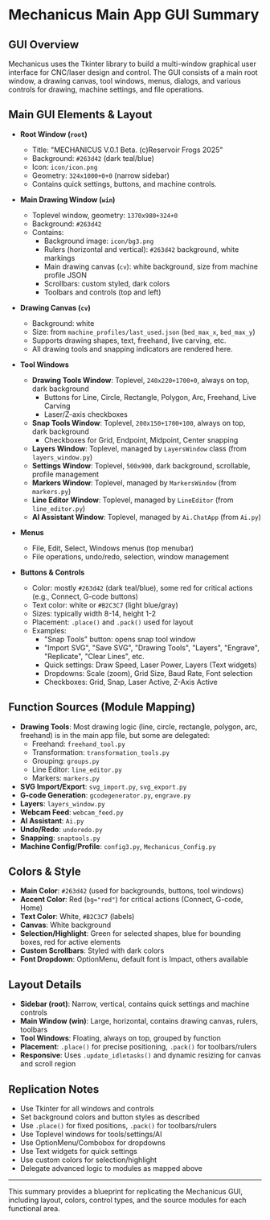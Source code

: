 # Mechanicus Main App GUI Summary

## GUI Overview
Mechanicus uses the Tkinter library to build a multi-window graphical user interface for CNC/laser design and control. The GUI consists of a main root window, a drawing canvas, tool windows, menus, dialogs, and various controls for drawing, machine settings, and file operations.

## Main GUI Elements & Layout
- **Root Window (`root`)**
  - Title: "MECHANICUS V.0.1 Beta. (c)Reservoir Frogs 2025"
  - Background: `#263d42` (dark teal/blue)
  - Icon: `icon/icon.png`
  - Geometry: `324x1000+0+0` (narrow sidebar)
  - Contains quick settings, buttons, and machine controls.

- **Main Drawing Window (`win`)**
  - Toplevel window, geometry: `1370x980+324+0`
  - Background: `#263d42`
  - Contains:
    - Background image: `icon/bg3.png`
    - Rulers (horizontal and vertical): `#263d42` background, white markings
    - Main drawing canvas (`cv`): white background, size from machine profile JSON
    - Scrollbars: custom styled, dark colors
    - Toolbars and controls (top and left)

- **Drawing Canvas (`cv`)**
  - Background: white
  - Size: from `machine_profiles/last_used.json` (`bed_max_x`, `bed_max_y`)
  - Supports drawing shapes, text, freehand, live carving, etc.
  - All drawing tools and snapping indicators are rendered here.

- **Tool Windows**
  - **Drawing Tools Window**: Toplevel, `240x220+1700+0`, always on top, dark background
    - Buttons for Line, Circle, Rectangle, Polygon, Arc, Freehand, Live Carving
    - Laser/Z-axis checkboxes
  - **Snap Tools Window**: Toplevel, `200x150+1700+100`, always on top, dark background
    - Checkboxes for Grid, Endpoint, Midpoint, Center snapping
  - **Layers Window**: Toplevel, managed by `LayersWindow` class (from `layers_window.py`)
  - **Settings Window**: Toplevel, `500x900`, dark background, scrollable, profile management
  - **Markers Window**: Toplevel, managed by `MarkersWindow` (from `markers.py`)
  - **Line Editor Window**: Toplevel, managed by `LineEditor` (from `line_editor.py`)
  - **AI Assistant Window**: Toplevel, managed by `Ai.ChatApp` (from `Ai.py`)

- **Menus**
  - File, Edit, Select, Windows menus (top menubar)
  - File operations, undo/redo, selection, window management

- **Buttons & Controls**
  - Color: mostly `#263d42` (dark teal/blue), some red for critical actions (e.g., Connect, G-code buttons)
  - Text color: white or `#B2C3C7` (light blue/gray)
  - Sizes: typically width 8-14, height 1-2
  - Placement: `.place()` and `.pack()` used for layout
  - Examples:
    - "Snap Tools" button: opens snap tool window
    - "Import SVG", "Save SVG", "Drawing Tools", "Layers", "Engrave", "Replicate", "Clear Lines", etc.
    - Quick settings: Draw Speed, Laser Power, Layers (Text widgets)
    - Dropdowns: Scale (zoom), Grid Size, Baud Rate, Font selection
    - Checkboxes: Grid, Snap, Laser Active, Z-Axis Active

## Function Sources (Module Mapping)
- **Drawing Tools**: Most drawing logic (line, circle, rectangle, polygon, arc, freehand) is in the main app file, but some are delegated:
  - Freehand: `freehand_tool.py`
  - Transformation: `transformation_tools.py`
  - Grouping: `groups.py`
  - Line Editor: `line_editor.py`
  - Markers: `markers.py`
- **SVG Import/Export**: `svg_import.py`, `svg_export.py`
- **G-code Generation**: `gcodegenerator.py`, `engrave.py`
- **Layers**: `layers_window.py`
- **Webcam Feed**: `webcam_feed.py`
- **AI Assistant**: `Ai.py`
- **Undo/Redo**: `undoredo.py`
- **Snapping**: `snaptools.py`
- **Machine Config/Profile**: `config3.py`, `Mechanicus_Config.py`

## Colors & Style
- **Main Color**: `#263d42` (used for backgrounds, buttons, tool windows)
- **Accent Color**: Red (`bg="red"`) for critical actions (Connect, G-code, Home)
- **Text Color**: White, `#B2C3C7` (labels)
- **Canvas**: White background
- **Selection/Highlight**: Green for selected shapes, blue for bounding boxes, red for active elements
- **Custom Scrollbars**: Styled with dark colors
- **Font Dropdown**: OptionMenu, default font is Impact, others available

## Layout Details
- **Sidebar (root)**: Narrow, vertical, contains quick settings and machine controls
- **Main Window (win)**: Large, horizontal, contains drawing canvas, rulers, toolbars
- **Tool Windows**: Floating, always on top, grouped by function
- **Placement**: `.place()` for precise positioning, `.pack()` for toolbars/rulers
- **Responsive**: Uses `.update_idletasks()` and dynamic resizing for canvas and scroll region

## Replication Notes
- Use Tkinter for all windows and controls
- Set background colors and button styles as described
- Use `.place()` for fixed positions, `.pack()` for toolbars/rulers
- Use Toplevel windows for tools/settings/AI
- Use OptionMenu/Combobox for dropdowns
- Use Text widgets for quick settings
- Use custom colors for selection/highlight
- Delegate advanced logic to modules as mapped above

---
This summary provides a blueprint for replicating the Mechanicus GUI, including layout, colors, control types, and the source modules for each functional area.
